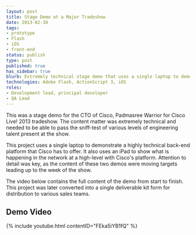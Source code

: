 ```yaml
---
layout: post
title: Stage Demo at a Major Tradeshow
date: 2013-02-30
tags:
- prototype
- Flash
- iOS
- front-end
status: publish
type: post
published: true
has_sidebar: true
blurb: Extremely technical stage demo that uses a single laptop to demonstrate a highly technical back-end platform. Attention to detail was key, as the content of these two demos were moving targets leading up to the week of the show.
technologies: Adobe Flash, ActionScript 3, iOS
roles:
- Development lead, principal developer
- QA Lead
---
```

This was a stage demo for the CTO of Cisco, Padmasree Warrior for Cisco Live! 2013 tradeshow. The content matter was extremely technical and needed to be able to pass the sniff-test of various levels of engineering talent present at the show.

This project uses a single laptop to demonstrate a highly technical back-end platform that Cisco has to offer. It also uses an iPad to show what is happening in the network at a high-level with Cisco's platform. Attention to detail was key, as the content of these two demos were moving targets leading up to the week of the show.

The video below contains the full content of the demo from start to finish. This project was later converted into a single deliverable kit form for distribution to various sales teams.

## Demo Video
{% include youtube.html contentID="FEka5iYB1fQ" %}
